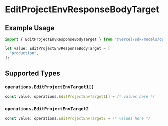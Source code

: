 # EditProjectEnvResponseBodyTarget

## Example Usage

```typescript
import { EditProjectEnvResponseBodyTarget } from "@vercel/sdk/models/operations/editprojectenv.js";

let value: EditProjectEnvResponseBodyTarget = [
  "production",
];
```

## Supported Types

### `operations.EditProjectEnvTarget1[]`

```typescript
const value: operations.EditProjectEnvTarget1[] = /* values here */
```

### `operations.EditProjectEnvTarget2`

```typescript
const value: operations.EditProjectEnvTarget2 = /* values here */
```

